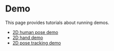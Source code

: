# Demo

This page provides tutorials about running demos.

<!-- TOC -->

- [2D human pose demo](2d_human_pose_demo.md)
- [2D hand demo](2d_hand_demo.md)
- [2D pose tracking demo](2d_pose_tracking_demo.md)

<!-- TOC -->
